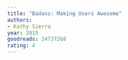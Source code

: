 ```yaml
---
title: "Badass: Making Users Awesome"
authors:
- Kathy Sierra
year: 2015
goodreads: 24737268
rating: 4
---
```

